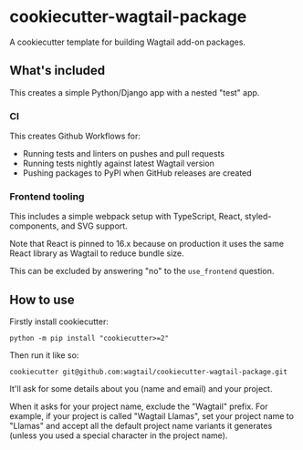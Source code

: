 # cookiecutter-wagtail-package

A cookiecutter template for building Wagtail add-on packages.

## What's included

This creates a simple Python/Django app with a nested "test" app.

### CI

This creates Github Workflows for:

- Running tests and linters on pushes and pull requests
- Running tests nightly against latest Wagtail version
- Pushing packages to PyPI when GitHub releases are created

### Frontend tooling

This includes a simple webpack setup with TypeScript, React, styled-components, and SVG support.

Note that React is pinned to 16.x because on production it uses the same React library as Wagtail to reduce bundle size.

This can be excluded by answering "no" to the `use_frontend` question.

## How to use

Firstly install cookiecutter:

    python -m pip install "cookiecutter>=2"

Then run it like so:

    cookiecutter git@github.com:wagtail/cookiecutter-wagtail-package.git

It'll ask for some details about you (name and email) and your project.

When it asks for your project name, exclude the "Wagtail" prefix.
For example, if your project is called "Wagtail Llamas", set your project name to "Llamas" and accept all the default project name variants it generates (unless you used a special character in the project name).
